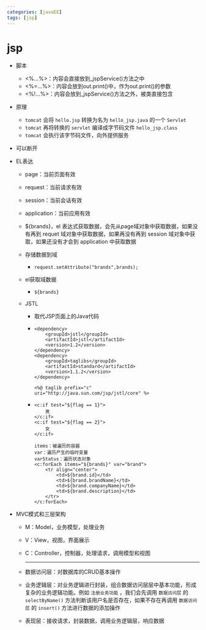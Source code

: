 ```yaml
---
categories: [javaEE]
tags: [jsp]
---
```

# jsp

- 脚本
  - <%...%>：内容会直接放到_jspService()方法之中
  - <%=…%>：内容会放到out.print()中，作为out.print()的参数
  - <%!…%>：内容会放到_jspService()方法之外，被类直接包含
  
- 原理
  - `tomcat` 会将 `hello.jsp` 转换为名为 `hello_jsp.java` 的一个 `Servlet`
  - `tomcat` 再将转换的 `servlet` 编译成字节码文件 `hello_jsp.class`
  - `tomcat` 会执行该字节码文件，向外提供服务
  
- 可以断开

- EL表达
  - page：当前页面有效
  - request：当前请求有效
  - session：当前会话有效
  - application：当前应用有效
  -  ${brands}，el 表达式获取数据，会先从page域对象中获取数据，如果没有再到 requet 域对象中获取数据，如果再没有再到 session 域对象中获取，如果还没有才会到 application 中获取数据
  - 存储数据到域
    
    - ```
      request.setAttribute("brands",brands);
      ```
  
  - el获取域数据
  
    - ```
      ${brands}
      ```
  
  - JSTL
  
    - 取代JSP页面上的Java代码
  
    - ```
      <dependency>
          <groupId>jstl</groupId>
          <artifactId>jstl</artifactId>
          <version>1.2</version>
      </dependency>
      <dependency>
          <groupId>taglibs</groupId>
          <artifactId>standard</artifactId>
          <version>1.1.2</version>
      </dependency>
      
      <%@ taglib prefix="c" uri="http://java.sun.com/jsp/jstl/core" %> 
      ```
  
    - ```
      <c:if test="${flag == 1}">
          男
      </c:if>
      <c:if test="${flag == 2}">
          女
      </c:if>
      
      items：被遍历的容器
      var：遍历产生的临时变量
      varStatus：遍历状态对象
      <c:forEach items="${brands}" var="brand">
          <tr align="center">
              <td>${brand.id}</td>
              <td>${brand.brandName}</td>
              <td>${brand.companyName}</td>
              <td>${brand.description}</td>
          </tr>
      </c:forEach>
      ```
  
- MVC模式和三层架构

  - M：Model，业务模型，处理业务

  - V：View，视图，界面展示

  - C：Controller，控制器，处理请求，调用模型和视图

    ----------------------------------------------------------------

  - 数据访问层：对数据库的CRUD基本操作

  - 业务逻辑层：对业务逻辑进行封装，组合数据访问层层中基本功能，形成复杂的业务逻辑功能。例如 `注册业务功能` ，我们会先调用 `数据访问层` 的 `selectByName()` 方法判断该用户名是否存在，如果不存在再调用 `数据访问层` 的 `insert()` 方法进行数据的添加操作

  - 表现层：接收请求，封装数据，调用业务逻辑层，响应数据